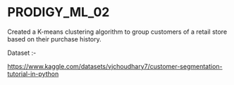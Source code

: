 # PRODIGY_ML_02
Created a K-means clustering algorithm to group customers of a retail store based on their purchase history.

Dataset :-

https://www.kaggle.com/datasets/vjchoudhary7/customer-segmentation-tutorial-in-python
